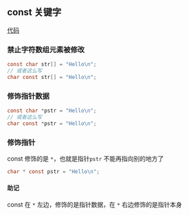 ## const 关键字

[代码](../section_10/main.c)

### 禁止字符数组元素被修改
```c
const char str[] = "Hello\n";
// 或者这么写
char const str[] = "Hello\n";
```

### 修饰指针数据
```c
const char *pstr = "Hello\n";
// 或者这么写
char const *pstr = "Hello\n";
```

### 修饰指针
const 修饰的是 `*`，也就是指针`pstr` 不能再指向别的地方了
```c
char * const pstr = "Hello\n";
```

#### 助记

const 在 `*` 左边，修饰的是指针数据，在 `*` 右边修饰的是指针本身